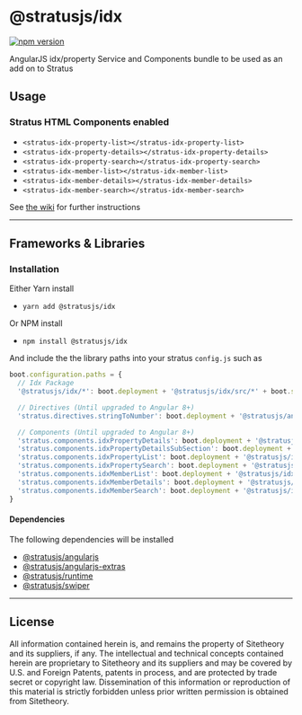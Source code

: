 # @stratusjs/idx
[![npm version](https://badge.fury.io/js/%40stratusjs%2Fidx.svg)](https://badge.fury.io/js/%40stratusjs%2Fidx "View this project on npm")

AngularJS idx/property Service and Components bundle to be used as an add on to Stratus

## Usage

### Stratus HTML Components enabled
*   `<stratus-idx-property-list></stratus-idx-property-list>`
*   `<stratus-idx-property-details></stratus-idx-property-details>`
*   `<stratus-idx-property-search></stratus-idx-property-search>`
*   `<stratus-idx-member-list></stratus-idx-member-list>`
*   `<stratus-idx-member-details></stratus-idx-member-details>`
*   `<stratus-idx-member-search></stratus-idx-member-search>`

See [the wiki](https://github.com/Sitetheory/stratus/wiki/Idx-Package) for further instructions

---
## Frameworks & Libraries

### Installation
Either Yarn install
*   `yarn add @stratusjs/idx`

Or NPM install
*   `npm install @stratusjs/idx`

And include the the library paths into your stratus `config.js` such as
```js
boot.configuration.paths = {
  // Idx Package
  '@stratusjs/idx/*': boot.deployment + '@stratusjs/idx/src/*' + boot.suffix,

  // Directives (Until upgraded to Angular 8+)
  'stratus.directives.stringToNumber': boot.deployment + '@stratusjs/angularjs-extras/src/directives/stringToNumber' + boot.suffix,

  // Components (Until upgraded to Angular 8+)
  'stratus.components.idxPropertyDetails': boot.deployment + '@stratusjs/idx/src/property/details.component' + boot.suffix,
  'stratus.components.idxPropertyDetailsSubSection': boot.deployment + '@stratusjs/idx/src/property/details-sub-section.component' + boot.suffix,
  'stratus.components.idxPropertyList': boot.deployment + '@stratusjs/idx/src/property/list.component' + boot.suffix,
  'stratus.components.idxPropertySearch': boot.deployment + '@stratusjs/idx/src/property/search.component' + boot.suffix,
  'stratus.components.idxMemberList': boot.deployment + '@stratusjs/idx/src/member/list.component' + boot.suffix,
  'stratus.components.idxMemberDetails': boot.deployment + '@stratusjs/idx/src/member/details.component' + boot.suffix,
  'stratus.components.idxMemberSearch': boot.deployment + '@stratusjs/idx/src/member/search.component' + boot.suffix,
}
```

#### Dependencies
The following dependencies will be installed
*   [@stratusjs/angularjs](https://www.npmjs.com/package/@stratusjs/angularjs)
*   [@stratusjs/angularjs-extras](https://www.npmjs.com/package/@stratusjs/angularjs-extras)
*   [@stratusjs/runtime](https://www.npmjs.com/package/@stratusjs/runtime)
*   [@stratusjs/swiper](https://www.npmjs.com/package/@stratusjs/swiper)

---
## License
All information contained herein is, and remains the property of Sitetheory and its suppliers, if any. The intellectual and technical concepts contained herein are proprietary to Sitetheory and its suppliers and may be covered by U.S. and Foreign Patents, patents in process, and are protected by trade secret or copyright law.  Dissemination of this information or reproduction of this material is strictly forbidden unless prior written permission is obtained from Sitetheory.

